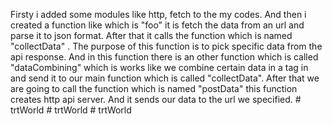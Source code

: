 Firsty i added some modules like http, fetch to the my codes. And then i created a function like which is "foo" it is fetch the data from an url and parse it to json format. After that it calls the function which is named "collectData" . The purpose of this function is to pick specific data from the api response. And in this function there is an other function which is called "dataCombining" which is works like we combine certain data in a tag in and send it to our main function which is called "collectData". After that we are going to call the function which is named "postData" this function creates http api server. And it sends our data to the url we specified. #   t r t W o r l d  
 #   t r t W o r l d  
 #   t r t W o r l d  
 